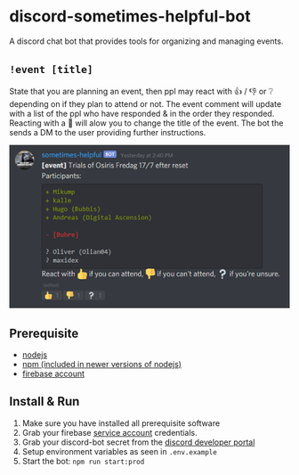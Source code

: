 # discord-sometimes-helpful-bot

A discord chat bot that provides tools for organizing and managing events.

## `!event [title]`

State that you are planning an event, then ppl may react with :thumbsup: / :thumbsdown: or :grey_question: depending on if they plan to attend or not. The event comment will update with a list of the ppl who have responded & in the order they responded.
Reacting with a :wrench: will alow you to change the title of the event. The bot the sends a DM to the user providing further instructions.

![](assets/better_logging_event_demo.png)

## Prerequisite

* [nodejs](https://nodejs.org)
* [npm (included in newer versions of nodejs)](https://github.com/npm/cli/releases/tag/v6.10.0)
* [firebase account](https://firebase.google.com/)

## Install & Run

1. Make sure you have installed all prerequisite software
2. Grab your firebase [service account](https://firebase.google.com/docs/admin/setup) credentials.
3. Grab your discord-bot secret from the [discord developer portal](https://discordapp.com/developers/applications)
4. Setup environment variables as seen in `.env.example`
5. Start the bot: `npm run start:prod`
